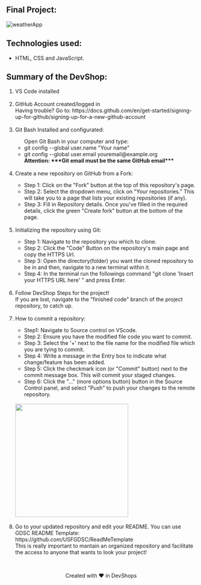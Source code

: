




## Final Project:
![weatherApp](https://github.com/USFGDSC/async-javascript/assets/98829238/221eed6d-0c3e-490c-ba34-265ae0f1ae4b)

## Technologies used:
- HTML, CSS and JavaScript.

## Summary of the DevShop:
<ol>
  <li>VS Code installed</li>
  <br>
  <li>GitHub Account created/logged in</li>
  Having trouble? Go to: https://docs.github.com/en/get-started/signing-up-for-github/signing-up-for-a-new-github-account
  <br>
  <br>
  <li>Git Bash Installed and configurated:</li>
  <ul>
    Open Git Bash in your computer and type:
    <li>git config --global user.name "Your name"</li>
    <li>git config --global user.email youremail@example.org</li>
    <b>Attention: ***Git email must be the same GitHub email*** </b>
  </ul>
  <br>
  <li>Create a new repository on GitHub from a Fork:</li>
  <ul>
    <li>Step 1: Click on the "Fork" button at the top of this repository's page.</li>
    <li>Step 2: Select the dropdown menu, click on "Your repositories." This will take you to a page that lists your existing repositories (if any).</li>
    <li>Step 3: Fill in Repository details. Once you've filled in the required details, click the green "Create fork" button at the bottom of the page.</li>
  </ul>
  <br>
  <li>Initializing the repository using Git:</li>
  <ul>
    <li>Step 1: Navigate to the repository you which to clone.</li>
    <li>Step 2: Click the "Code" Button on the repository's main page and copy the HTTPS Url.</li>
    <li>Step 3: Open the directory(folder) you want the cloned repository to be in and then, navigate to a new terminal within it.</li>
    <li>Step 4: In the terminal run the followings command "git clone 'Insert your HTTPS URL here' " and press Enter.</li>
  </ul>
  <br>
  <li>Follow DevShop Steps for the project!</li>
  If you are lost, navigate to the "finished code" branch of the project repository, to catch up.  
  <br>
  <br>
  <li>How to commit a repository:</li>
  <ul>
    <li>Step1: Navigate to Source control on VScode.</li>
    <li>Step 2: Ensure you have the modified file code you want to commit.</li>
    <li>Step 3: Select the '+' next to the file name for the modified file which you are tying to commit.</li>
    <li>Step 4: Write a message in the Entry box to indicate what change/feature has been added.</li>
    <li>Step 5: Click the checkmark icon (or "Commit" button) next to the commit message box. This will commit your staged changes.</li>
    <li>Step 6: Click the "..." (more options button)  button in the Source Control panel, and select "Push" to push your changes to the remote repository.</li>
  </ul>
  <br>
  <img src="https://github.com/USFGDSC/BoardReadMeTemplate/assets/98829238/15351354-0d53-4530-b2c6-2e0e950a5f40" height=300px />   
  <br>
  <br>
  <li>Go to your updated repository and edit your README. You can use GDSC README Template: https://github.com/USFGDSC/ReadMeTemplate</li>
  This is really important to mantain an organized repository and facilitate the access to anyone that wants to look your project!
</ol>
<br>

<p align=center>
Created with ❤️ in DevShops
</p>
